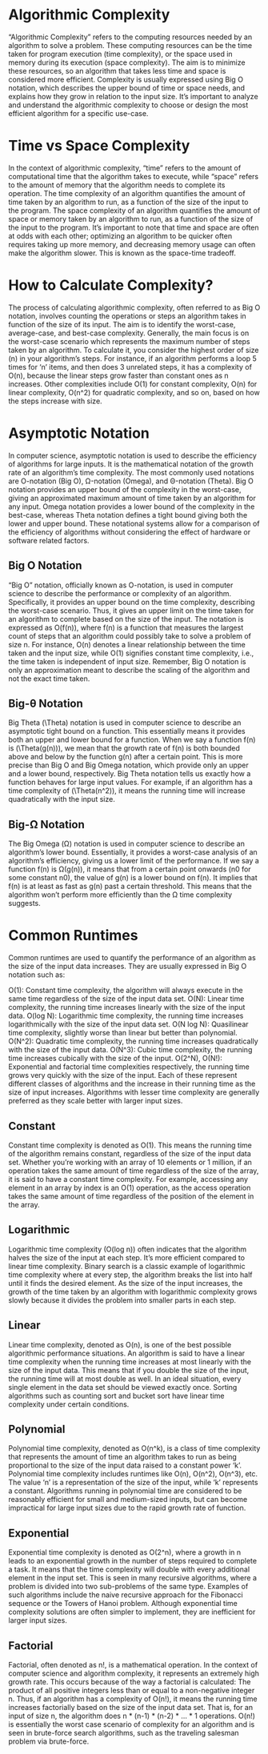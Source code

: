 # Algorithmic Complexity
“Algorithmic Complexity” refers to the computing resources needed by an algorithm to solve a problem.
These computing resources can be the time taken for program execution (time complexity), or the space used in memory during its execution (space complexity). The aim is to minimize these resources, so an algorithm that takes less time and space is considered more efficient. Complexity is usually expressed using Big O notation, which describes the upper bound of time or space needs, and explains how they grow in relation to the input size. It’s important to analyze and understand the algorithmic complexity to choose or design the most efficient algorithm for a specific use-case.

# Time vs Space Complexity
In the context of algorithmic complexity, “time” refers to the amount of computational time that the algorithm takes to execute, while “space” refers to the amount of memory that the algorithm needs to complete its operation. The time complexity of an algorithm quantifies the amount of time taken by an algorithm to run, as a function of the size of the input to the program. The space complexity of an algorithm quantifies the amount of space or memory taken by an algorithm to run, as a function of the size of the input to the program. It’s important to note that time and space are often at odds with each other; optimizing an algorithm to be quicker often requires taking up more memory, and decreasing memory usage can often make the algorithm slower. This is known as the space-time tradeoff.

# How to Calculate Complexity?
The process of calculating algorithmic complexity, often referred to as Big O notation, involves counting the operations or steps an algorithm takes in function of the size of its input. The aim is to identify the worst-case, average-case, and best-case complexity. Generally, the main focus is on the worst-case scenario which represents the maximum number of steps taken by an algorithm. To calculate it, you consider the highest order of size (n) in your algorithm’s steps. For instance, if an algorithm performs a loop 5 times for ‘n’ items, and then does 3 unrelated steps, it has a complexity of O(n), because the linear steps grow faster than constant ones as n increases. Other complexities include O(1) for constant complexity, O(n) for linear complexity, O(n^2) for quadratic complexity, and so on, based on how the steps increase with size.

# Asymptotic Notation
In computer science, asymptotic notation is used to describe the efficiency of algorithms for large inputs. It is the mathematical notation of the growth rate of an algorithm’s time complexity. The most commonly used notations are O-notation (Big O), Ω-notation (Omega), and Θ-notation (Theta). Big O notation provides an upper bound of the complexity in the worst-case, giving an approximated maximum amount of time taken by an algorithm for any input. Omega notation provides a lower bound of the complexity in the best-case, whereas Theta notation defines a tight bound giving both the lower and upper bound. These notational systems allow for a comparison of the efficiency of algorithms without considering the effect of hardware or software related factors.
## Big O Notation
“Big O” notation, officially known as O-notation, is used in computer science to describe the performance or complexity of an algorithm. Specifically, it provides an upper bound on the time complexity, describing the worst-case scenario. Thus, it gives an upper limit on the time taken for an algorithm to complete based on the size of the input. The notation is expressed as O(f(n)), where f(n) is a function that measures the largest count of steps that an algorithm could possibly take to solve a problem of size n. For instance, O(n) denotes a linear relationship between the time taken and the input size, while O(1) signifies constant time complexity, i.e., the time taken is independent of input size. Remember, Big O notation is only an approximation meant to describe the scaling of the algorithm and not the exact time taken.
## Big-θ Notation
Big Theta (\Theta) notation is used in computer science to describe an asymptotic tight bound on a function. This essentially means it provides both an upper and lower bound for a function. When we say a function f(n) is (\Theta(g(n))), we mean that the growth rate of f(n) is both bounded above and below by the function g(n) after a certain point. This is more precise than Big O and Big Omega notation, which provide only an upper and a lower bound, respectively. Big Theta notation tells us exactly how a function behaves for large input values. For example, if an algorithm has a time complexity of (\Theta(n^2)), it means the running time will increase quadratically with the input size.
## Big-Ω Notation
The Big Omega (Ω) notation is used in computer science to describe an algorithm’s lower bound. Essentially, it provides a worst-case analysis of an algorithm’s efficiency, giving us a lower limit of the performance. If we say a function f(n) is Ω(g(n)), it means that from a certain point onwards (n0 for some constant n0), the value of g(n) is a lower bound on f(n). It implies that f(n) is at least as fast as g(n) past a certain threshold. This means that the algorithm won’t perform more efficiently than the Ω time complexity suggests.

# Common Runtimes
Common runtimes are used to quantify the performance of an algorithm as the size of the input data increases. They are usually expressed in Big O notation such as:

O(1): Constant time complexity, the algorithm will always execute in the same time regardless of the size of the input data set.
O(N): Linear time complexity, the running time increases linearly with the size of the input data.
O(log N): Logarithmic time complexity, the running time increases logarithmically with the size of the input data set.
O(N log N): Quasilinear time complexity, slightly worse than linear but better than polynomial.
O(N^2): Quadratic time complexity, the running time increases quadratically with the size of the input data.
O(N^3): Cubic time complexity, the running time increases cubically with the size of the input.
O(2^N), O(N!): Exponential and factorial time complexities respectively, the running time grows very quickly with the size of the input.
Each of these represent different classes of algorithms and the increase in their running time as the size of input increases. Algorithms with lesser time complexity are generally preferred as they scale better with larger input sizes.

## Constant
Constant time complexity is denoted as O(1). This means the running time of the algorithm remains constant, regardless of the size of the input data set. Whether you’re working with an array of 10 elements or 1 million, if an operation takes the same amount of time regardless of the size of the array, it is said to have a constant time complexity. For example, accessing any element in an array by index is an O(1) operation, as the access operation takes the same amount of time regardless of the position of the element in the array.
## Logarithmic
Logarithmic time complexity (O(log n)) often indicates that the algorithm halves the size of the input at each step. It’s more efficient compared to linear time complexity. Binary search is a classic example of logarithmic time complexity where at every step, the algorithm breaks the list into half until it finds the desired element. As the size of the input increases, the growth of the time taken by an algorithm with logarithmic complexity grows slowly because it divides the problem into smaller parts in each step.
## Linear
Linear time complexity, denoted as O(n), is one of the best possible algorithmic performance situations. An algorithm is said to have a linear time complexity when the running time increases at most linearly with the size of the input data. This means that if you double the size of the input, the running time will at most double as well. In an ideal situation, every single element in the data set should be viewed exactly once. Sorting algorithms such as counting sort and bucket sort have linear time complexity under certain conditions.
## Polynomial
Polynomial time complexity, denoted as O(n^k), is a class of time complexity that represents the amount of time an algorithm takes to run as being proportional to the size of the input data raised to a constant power ‘k’. Polynomial time complexity includes runtimes like O(n), O(n^2), O(n^3), etc. The value ‘n’ is a representation of the size of the input, while ‘k’ represents a constant. Algorithms running in polynomial time are considered to be reasonably efficient for small and medium-sized inputs, but can become impractical for large input sizes due to the rapid growth rate of function.
## Exponential
Exponential time complexity is denoted as O(2^n), where a growth in n leads to an exponential growth in the number of steps required to complete a task. It means that the time complexity will double with every additional element in the input set. This is seen in many recursive algorithms, where a problem is divided into two sub-problems of the same type. Examples of such algorithms include the naive recursive approach for the Fibonacci sequence or the Towers of Hanoi problem. Although exponential time complexity solutions are often simpler to implement, they are inefficient for larger input sizes.
## Factorial
Factorial, often denoted as n!, is a mathematical operation. In the context of computer science and algorithm complexity, it represents an extremely high growth rate. This occurs because of the way a factorial is calculated: The product of all positive integers less than or equal to a non-negative integer n. Thus, if an algorithm has a complexity of O(n!), it means the running time increases factorially based on the size of the input data set. That is, for an input of size n, the algorithm does n * (n-1) * (n-2) * … * 1 operations. O(n!) is essentially the worst case scenario of complexity for an algorithm and is seen in brute-force search algorithms, such as the traveling salesman problem via brute-force.
